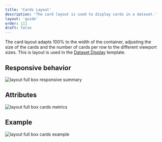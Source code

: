 ```yaml
---
title: 'Cards Layout'
description: 'The card layout is used to display cards in a dataset.'
layout: 'guide'
order: 111
draft: false
---
```


The card layout adapts 100% to the width of the container, adjusting the size of the cards and the number of cards per row to the different viewport sizes. This is layout is used in the [Dataset Display](../../core-components/dataset-display) template.

## Responsive behavior

![layout full box responsive summary](/images/lexicon/layoutfbcardssummary.jpg)

## Attributes

![layout full box cards metrics](/images/lexicon/layoutfbcardsmetrics.jpg)

## Example

![layout full box cards example](/images/lexicon/layoutfbcardsexample.jpg)
